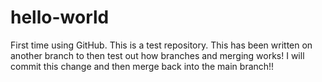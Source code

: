 # hello-world
First time using GitHub. This is a test repository.
This has been written on another branch to then test out how branches and merging works!
I will commit this change and then merge back into the main branch!!
